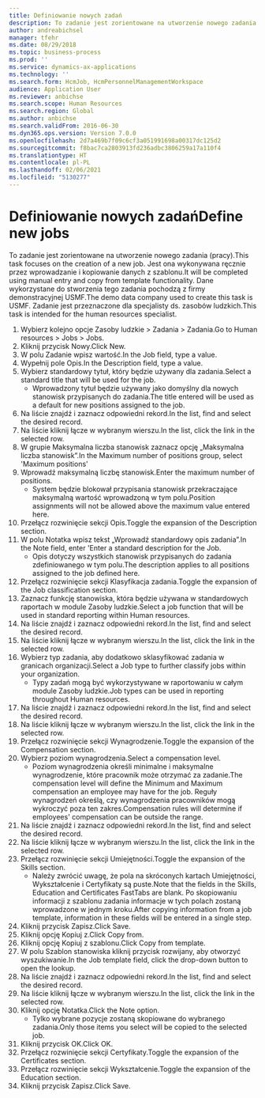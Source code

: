 ```yaml
---
title: Definiowanie nowych zadań
description: To zadanie jest zorientowane na utworzenie nowego zadania (pracy).
author: andreabichsel
manager: tfehr
ms.date: 08/29/2018
ms.topic: business-process
ms.prod: ''
ms.service: dynamics-ax-applications
ms.technology: ''
ms.search.form: HcmJob, HcmPersonnelManagementWorkspace
audience: Application User
ms.reviewer: anbichse
ms.search.scope: Human Resources
ms.search.region: Global
ms.author: anbichse
ms.search.validFrom: 2016-06-30
ms.dyn365.ops.version: Version 7.0.0
ms.openlocfilehash: 2d7a469b7f09c6cf3a051991698a00317dc125d2
ms.sourcegitcommit: f8bac7ca2803913fd236adbc3806259a17a110f4
ms.translationtype: HT
ms.contentlocale: pl-PL
ms.lasthandoff: 02/06/2021
ms.locfileid: "5130277"
---
```

# <a name="define-new-jobs"></a><span data-ttu-id="348bf-103">Definiowanie nowych zadań</span><span class="sxs-lookup"><span data-stu-id="348bf-103">Define new jobs</span></span>



<span data-ttu-id="348bf-104">To zadanie jest zorientowane na utworzenie nowego zadania (pracy).</span><span class="sxs-lookup"><span data-stu-id="348bf-104">This task focuses on the creation of a new job.</span></span> <span data-ttu-id="348bf-105">Jest ona wykonywana ręcznie przez wprowadzanie i kopiowanie danych z szablonu.</span><span class="sxs-lookup"><span data-stu-id="348bf-105">It will be completed using manual entry and copy from template functionality.</span></span> <span data-ttu-id="348bf-106">Dane wykorzystane do stworzenia tego zadania pochodzą z firmy demonstracyjnej USMF.</span><span class="sxs-lookup"><span data-stu-id="348bf-106">The demo data company used to create this task is USMF.</span></span> <span data-ttu-id="348bf-107">Zadanie jest przeznaczone dla specjalisty ds. zasobów ludzkich.</span><span class="sxs-lookup"><span data-stu-id="348bf-107">This task is intended for the human resources specialist.</span></span>

1. <span data-ttu-id="348bf-108">Wybierz kolejno opcje Zasoby ludzkie > Zadania > Zadania.</span><span class="sxs-lookup"><span data-stu-id="348bf-108">Go to Human resources > Jobs > Jobs.</span></span>
2. <span data-ttu-id="348bf-109">Kliknij przycisk Nowy.</span><span class="sxs-lookup"><span data-stu-id="348bf-109">Click New.</span></span>
3. <span data-ttu-id="348bf-110">W polu Zadanie wpisz wartość.</span><span class="sxs-lookup"><span data-stu-id="348bf-110">In the Job field, type a value.</span></span>
4. <span data-ttu-id="348bf-111">Wypełnij pole Opis.</span><span class="sxs-lookup"><span data-stu-id="348bf-111">In the Description field, type a value.</span></span>
5. <span data-ttu-id="348bf-112">Wybierz standardowy tytuł, który będzie używany dla zadania.</span><span class="sxs-lookup"><span data-stu-id="348bf-112">Select a standard title that will be used for the job.</span></span> 
    * <span data-ttu-id="348bf-113">Wprowadzony tytuł będzie używany jako domyślny dla nowych stanowisk przypisanych do zadania.</span><span class="sxs-lookup"><span data-stu-id="348bf-113">The title entered will be used as a default for new positions assigned to the job.</span></span>  
6. <span data-ttu-id="348bf-114">Na liście znajdź i zaznacz odpowiedni rekord.</span><span class="sxs-lookup"><span data-stu-id="348bf-114">In the list, find and select the desired record.</span></span>
7. <span data-ttu-id="348bf-115">Na liście kliknij łącze w wybranym wierszu.</span><span class="sxs-lookup"><span data-stu-id="348bf-115">In the list, click the link in the selected row.</span></span>
8. <span data-ttu-id="348bf-116">W grupie Maksymalna liczba stanowisk zaznacz opcję „Maksymalna liczba stanowisk”.</span><span class="sxs-lookup"><span data-stu-id="348bf-116">In the Maximum number of positions group, select 'Maximum positions'</span></span>
9. <span data-ttu-id="348bf-117">Wprowadź maksymalną liczbę stanowisk.</span><span class="sxs-lookup"><span data-stu-id="348bf-117">Enter the maximum number of positions.</span></span> 
    * <span data-ttu-id="348bf-118">System będzie blokował przypisania stanowisk przekraczające maksymalną wartość wprowadzoną w tym polu.</span><span class="sxs-lookup"><span data-stu-id="348bf-118">Position assignments will not be allowed above the maximum value entered here.</span></span>  
10. <span data-ttu-id="348bf-119">Przełącz rozwinięcie sekcji Opis.</span><span class="sxs-lookup"><span data-stu-id="348bf-119">Toggle the expansion of the Description section.</span></span>
11. <span data-ttu-id="348bf-120">W polu Notatka wpisz tekst „Wprowadź standardowy opis zadania”.</span><span class="sxs-lookup"><span data-stu-id="348bf-120">In the Note field, enter 'Enter a standard description for the Job.</span></span>
    * <span data-ttu-id="348bf-121">Opis dotyczy wszystkich stanowisk przypisanych do zadania zdefiniowanego w tym polu.</span><span class="sxs-lookup"><span data-stu-id="348bf-121">The description applies to all positions assigned to the job defined here.</span></span>  
12. <span data-ttu-id="348bf-122">Przełącz rozwinięcie sekcji Klasyfikacja zadania.</span><span class="sxs-lookup"><span data-stu-id="348bf-122">Toggle the expansion of the Job classification section.</span></span>
13. <span data-ttu-id="348bf-123">Zaznacz funkcję stanowiska, która będzie używana w standardowych raportach w module Zasoby ludzkie.</span><span class="sxs-lookup"><span data-stu-id="348bf-123">Select a job function that will be used in standard reporting within Human resources.</span></span>
14. <span data-ttu-id="348bf-124">Na liście znajdź i zaznacz odpowiedni rekord.</span><span class="sxs-lookup"><span data-stu-id="348bf-124">In the list, find and select the desired record.</span></span>
15. <span data-ttu-id="348bf-125">Na liście kliknij łącze w wybranym wierszu.</span><span class="sxs-lookup"><span data-stu-id="348bf-125">In the list, click the link in the selected row.</span></span>
16. <span data-ttu-id="348bf-126">Wybierz typ zadania, aby dodatkowo sklasyfikować zadania w granicach organizacji.</span><span class="sxs-lookup"><span data-stu-id="348bf-126">Select a Job type to further classify jobs within your organization.</span></span> 
    * <span data-ttu-id="348bf-127">Typy zadań mogą być wykorzystywane w raportowaniu w całym module Zasoby ludzkie.</span><span class="sxs-lookup"><span data-stu-id="348bf-127">Job types can be used in reporting throughout Human resources.</span></span>  
17. <span data-ttu-id="348bf-128">Na liście znajdź i zaznacz odpowiedni rekord.</span><span class="sxs-lookup"><span data-stu-id="348bf-128">In the list, find and select the desired record.</span></span>
18. <span data-ttu-id="348bf-129">Na liście kliknij łącze w wybranym wierszu.</span><span class="sxs-lookup"><span data-stu-id="348bf-129">In the list, click the link in the selected row.</span></span>
19. <span data-ttu-id="348bf-130">Przełącz rozwinięcie sekcji Wynagrodzenie.</span><span class="sxs-lookup"><span data-stu-id="348bf-130">Toggle the expansion of the Compensation section.</span></span>
20. <span data-ttu-id="348bf-131">Wybierz poziom wynagrodzenia.</span><span class="sxs-lookup"><span data-stu-id="348bf-131">Select a compensation level.</span></span>
    * <span data-ttu-id="348bf-132">Poziom wynagrodzenia określi minimalne i maksymalne wynagrodzenie, które pracownik może otrzymać za zadanie.</span><span class="sxs-lookup"><span data-stu-id="348bf-132">The compensation level will define the Minimum and Maximum compensation an employee may have for the job.</span></span> <span data-ttu-id="348bf-133">Reguły wynagrodzeń określą, czy wynagrodzenia pracowników mogą wykroczyć poza ten zakres.</span><span class="sxs-lookup"><span data-stu-id="348bf-133">Compensation rules will determine if employees' compensation can be outside the range.</span></span>  
21. <span data-ttu-id="348bf-134">Na liście znajdź i zaznacz odpowiedni rekord.</span><span class="sxs-lookup"><span data-stu-id="348bf-134">In the list, find and select the desired record.</span></span>
22. <span data-ttu-id="348bf-135">Na liście kliknij łącze w wybranym wierszu.</span><span class="sxs-lookup"><span data-stu-id="348bf-135">In the list, click the link in the selected row.</span></span>
23. <span data-ttu-id="348bf-136">Przełącz rozwinięcie sekcji Umiejętności.</span><span class="sxs-lookup"><span data-stu-id="348bf-136">Toggle the expansion of the Skills section.</span></span>
    * <span data-ttu-id="348bf-137">Należy zwrócić uwagę, że pola na skróconych kartach Umiejętności, Wykształcenie i Certyfikaty są puste.</span><span class="sxs-lookup"><span data-stu-id="348bf-137">Note that the fields in the Skills, Education and Certificates FastTabs are blank.</span></span> <span data-ttu-id="348bf-138">Po skopiowaniu informacji z szablonu zadania informacje w tych polach zostaną wprowadzone w jednym kroku.</span><span class="sxs-lookup"><span data-stu-id="348bf-138">After copying information from a job template, information in these fields will be entered in a single step.</span></span>   
24. <span data-ttu-id="348bf-139">Kliknij przycisk Zapisz.</span><span class="sxs-lookup"><span data-stu-id="348bf-139">Click Save.</span></span>
25. <span data-ttu-id="348bf-140">Kliknij opcję Kopiuj z.</span><span class="sxs-lookup"><span data-stu-id="348bf-140">Click Copy from.</span></span>
26. <span data-ttu-id="348bf-141">Kliknij opcję Kopiuj z szablonu.</span><span class="sxs-lookup"><span data-stu-id="348bf-141">Click Copy from template.</span></span>
27. <span data-ttu-id="348bf-142">W polu Szablon stanowiska kliknij przycisk rozwijany, aby otworzyć wyszukiwanie.</span><span class="sxs-lookup"><span data-stu-id="348bf-142">In the Job template field, click the drop-down button to open the lookup.</span></span>
28. <span data-ttu-id="348bf-143">Na liście znajdź i zaznacz odpowiedni rekord.</span><span class="sxs-lookup"><span data-stu-id="348bf-143">In the list, find and select the desired record.</span></span>
29. <span data-ttu-id="348bf-144">Na liście kliknij łącze w wybranym wierszu.</span><span class="sxs-lookup"><span data-stu-id="348bf-144">In the list, click the link in the selected row.</span></span>
30. <span data-ttu-id="348bf-145">Kliknij opcję Notatka.</span><span class="sxs-lookup"><span data-stu-id="348bf-145">Click the Note option.</span></span>
    * <span data-ttu-id="348bf-146">Tylko wybrane pozycje zostaną skopiowane do wybranego zadania.</span><span class="sxs-lookup"><span data-stu-id="348bf-146">Only those items you select will be copied to the selected job.</span></span>    
31. <span data-ttu-id="348bf-147">Kliknij przycisk OK.</span><span class="sxs-lookup"><span data-stu-id="348bf-147">Click OK.</span></span>
32. <span data-ttu-id="348bf-148">Przełącz rozwinięcie sekcji Certyfikaty.</span><span class="sxs-lookup"><span data-stu-id="348bf-148">Toggle the expansion of the Certificates section.</span></span>
33. <span data-ttu-id="348bf-149">Przełącz rozwinięcie sekcji Wykształcenie.</span><span class="sxs-lookup"><span data-stu-id="348bf-149">Toggle the expansion of the Education section.</span></span>
34. <span data-ttu-id="348bf-150">Kliknij przycisk Zapisz.</span><span class="sxs-lookup"><span data-stu-id="348bf-150">Click Save.</span></span>

